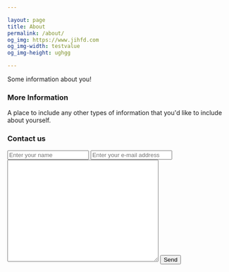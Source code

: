 ```yaml
---

layout: page
title: About
permalink: /about/
og_img: https://www.jihfd.com
og_img-width: testvalue
og_img-height: ughgg

---
```


Some information about you!

### More Information

A place to include any other types of information that you'd like to include about yourself.

### Contact us

 <form method="post" action="https://forms.un-static.com/forms/aa7ce520aec859568a82d049eb0f4251a0133408"> 
  <input type="text" name="name" placeholder="Enter your name" required>
  <input type="email" name="email" placeholder="Enter your e-mail address" required>
  <textarea name="message" cols="40" rows="15"></textarea>
  <button type="submit">Send</button>
</form>

